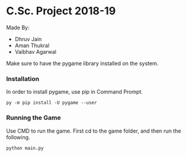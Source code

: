 # C.Sc. Project 2018-19
Made By:
- Dhruv Jain
- Aman Thukral
- Vaibhav Agarwal

Make sure to have the pygame library installed on the system.

### Installation
In order to install pygame, use pip in Command Prompt.
```
py -m pip install -U pygame --user
```

### Running the Game
Use CMD to run the game.
First cd to the game folder, and then run the following.
```
python main.py
```

